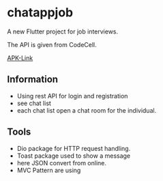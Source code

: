 # chatappjob
A new Flutter project for job interviews.

The API is given from CodeCell. 

<a href="https://drive.google.com/drive/folders/15bJjYqEHwb25YOAa4AKLhBxgZpLI8FHo?usp=drive_link"> APK-Link</a>


## Information
- Using rest API for login and registration
- see chat list
- each chat list open a chat room for the individual.
  
## Tools
- Dio package for HTTP request handling.
- Toast package used to show a message
- here JSON convert from online.
- MVC Pattern are using

